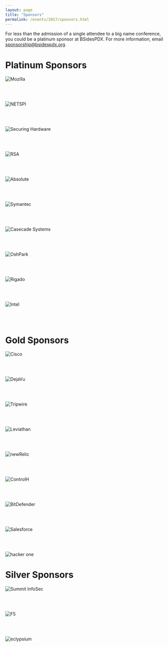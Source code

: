 ```yaml
---
layout: page
title: "Sponsors"
permalink: /events/2017/sponsors.html
---
```


For less than the admission of a single attendee to a big name conference, you could be a platinum sponsor at BSidesPDX. For more information, email [sponsorship@bsidespdx.org](mailto:sponsorship@bsidespdx.org).

# Platinum Sponsors

![Mozilla](/images/2017/moz-logo-bw-rgb.png)

<br><br>

![NETSPI](/images/2017/NETSPI.png)

<br><br>

![Securing Hardware](/images/2017/SecuringHardware.png)

<br><br>

![RSA](/images/2017/RSA_Logo_RED_RGB.png)

<br><br>

![Absolute](/images/2017/absolute.png)

<br><br>

![Symantec](/images/2017/symantec.jpg)

<br><br>

![Casecade Systems](/images/2017/cst.png)

<br><br>

![OshPark](/images/2017/oshPark.png)

<br><br>

![Rigado](/images/2017/Rigado.png)

<br><br>

![Intel](/images/2017/intel.png)

<br><br>

# Gold Sponsors

![Cisco](/images/2017/Cisco.png)

<br><br>

![DejaVu](/images/2017/DejaVu.png)

<br><br>

![Tripwire](/images/2017/tripwire.png)

<br><br>

![Leviathan](/images/2017/leviathan.svg)

<br><br>

![newRelic](/images/2017/newRelic.png)

<br><br>

![ControlH](/images/2017/ControlH.png)

<br><br>

![BitDefender](/images/2017/BD_BorderLAN.jpg)

<br><br>

![Salesforce](/images/2017/Salesforce.jpg)

<br><br>

![hacker one](/images/2017/HackerOne.png)

# Silver Sponsors

![Summit InfoSec](/images/2017/summit.png)

<br><br>

![F5](/images/2017/f5.png)

<br><br>

![eclypsium](/images/2017/eclypsium.png)

<br><br>
